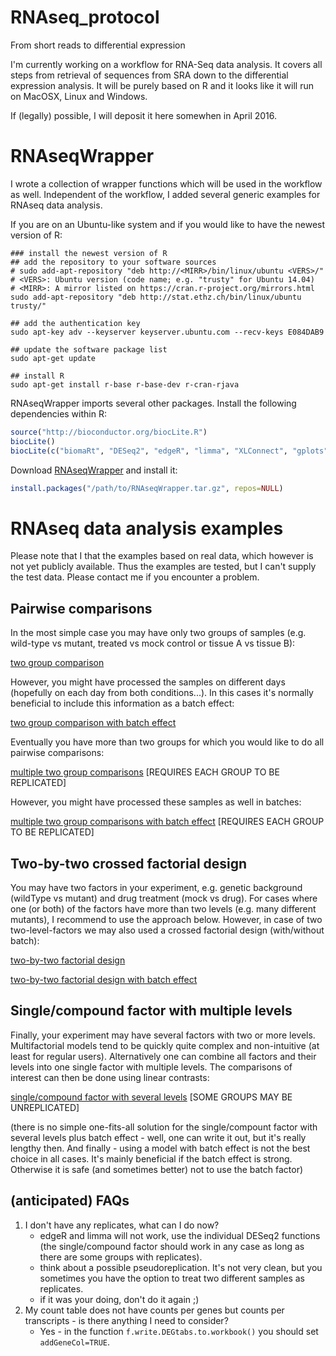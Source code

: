 # RNAseq_protocol
From short reads to differential expression

I'm currently working on a workflow for RNA-Seq data analysis. It covers all steps from retrieval of sequences from SRA down to the differential expression analysis. It will be purely based on R and it looks like it will run on MacOSX, Linux and Windows. 

If (legally) possible, I will deposit it here somewhen in April 2016.

# RNAseqWrapper

I wrote a collection of wrapper functions which will be used in the workflow as well. Independent of the workflow, I added several generic examples for RNAseq data analysis.

If you are on an Ubuntu-like system and if you would like to have the newest version of R:
```SH
### install the newest version of R
## add the repository to your software sources
# sudo add-apt-repository "deb http://<MIRR>/bin/linux/ubuntu <VERS>/"
# <VERS>: Ubuntu version (code name; e.g. "trusty" for Ubuntu 14.04)
# <MIRR>: A mirror listed on https://cran.r-project.org/mirrors.html 
sudo add-apt-repository "deb http://stat.ethz.ch/bin/linux/ubuntu trusty/"

## add the authentication key
sudo apt-key adv --keyserver keyserver.ubuntu.com --recv-keys E084DAB9

## update the software package list
sudo apt-get update

## install R
sudo apt-get install r-base r-base-dev r-cran-rjava
```

RNAseqWrapper imports several other packages. Install the following dependencies within R:
```R
source("http://bioconductor.org/biocLite.R")
biocLite()
biocLite(c("biomaRt", "DESeq2", "edgeR", "limma", "XLConnect", "gplots", "colorRamps"))
```

Download [RNAseqWrapper](RNAseqWrapper_0.99.0.tar.gz?raw=true) and install it:
```R
install.packages("/path/to/RNAseqWrapper.tar.gz", repos=NULL)
```

# RNAseq data analysis examples

Please note that I that the examples based on real data, which however is not yet publicly available. Thus the examples are tested, but I can't supply the test data. Please contact me if you encounter a problem.

## Pairwise comparisons

In the most simple case you may have only two groups of samples (e.g. wild-type vs mutant, treated vs mock control or tissue A vs tissue B):

[two group comparison](https://github.com/MWSchmid/RNAseq_protocol/examples/TGNB.md)

However, you might have processed the samples on different days (hopefully on each day from both conditions...). In this cases it's normally beneficial to include this information as a batch effect:

[two group comparison with batch effect](https://github.com/MWSchmid/RNAseq_protocol/examples/TGWB.md)

Eventually you have more than two groups for which you would like to do all pairwise comparisons:

[multiple two group comparisons](https://github.com/MWSchmid/RNAseq_protocol/examples/MTGNB.md) [REQUIRES EACH GROUP TO BE REPLICATED]

However, you might have processed these samples as well in batches:

[multiple two group comparisons with batch effect](https://github.com/MWSchmid/RNAseq_protocol/examples/MTGWB.md) [REQUIRES EACH GROUP TO BE REPLICATED]

## Two-by-two crossed factorial design

You may have two factors in your experiment, e.g. genetic background (wildType vs mutant) and drug treatment (mock vs drug). For cases where one (or both) of the factors have more than two levels (e.g. many different mutants), I recommend to use the approach below. However, in case of two two-level-factors we may also used a crossed factorial design (with/without batch):

[two-by-two factorial design](https://github.com/MWSchmid/RNAseq_protocol/examples/TBTNB.md)

[two-by-two factorial design with batch effect](https://github.com/MWSchmid/RNAseq_protocol/examples/TBTWB.md)

## Single/compound factor with multiple levels

Finally, your experiment may have several factors with two or more levels. Multifactorial models tend to be quickly quite complex and non-intuitive (at least for regular users). Alternatively one can combine all factors and their levels into one single factor with multiple levels. The comparisons of interest can then be done using linear contrasts:

[single/compound factor with several levels](https://github.com/MWSchmid/RNAseq_protocol/examples/MLNB.md) [SOME GROUPS MAY BE UNREPLICATED]

(there is no simple one-fits-all solution for the single/compount factor with several levels plus batch effect - well, one can write it out, but it's really lengthy then. And finally - using a model with batch effect is not the best choice in all cases. It's mainly beneficial if the batch effect is strong. Otherwise it is safe (and sometimes better) not to use the batch factor)

## (anticipated) FAQs

1. I don't have any replicates, what can I do now?
    * edgeR and limma will not work, use the individual DESeq2 functions (the single/compound factor should work in any case as long as there are some groups with replicates).
    * think about a possible pseudoreplication. It's not very clean, but you sometimes you have the option to treat two different samples as replicates.
    * if it was your doing, don't do it again ;)
2. My count table does not have counts per genes but counts per transcripts - is there anything I need to consider?
    * Yes - in the function `f.write.DEGtabs.to.workbook()` you should set `addGeneCol=TRUE`.








